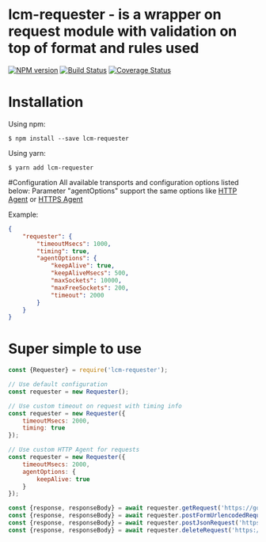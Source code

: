 # lcm-requester - is a wrapper on request module with validation on top of format and rules used

[![NPM version](https://img.shields.io/npm/v/lcm-requester.svg)](https://www.npmjs.com/package/lcm-requester)
[![Build Status](https://travis-ci.org/LCMApps/lcm-requester.svg?branch=master)](https://travis-ci.org/LCMApps/lcm-requester)
[![Coverage Status](https://coveralls.io/repos/github/LCMApps/lcm-requester/badge.svg?branch=master)](https://coveralls.io/github/LCMApps/lcm-requester?branch=master)

# <a name="installation"></a>Installation

Using npm:
```shell
$ npm install --save lcm-requester
```

Using yarn:
```shell
$ yarn add lcm-requester
```

#Configuration
All available transports and configuration options listed below:
Parameter "agentOptions" support the same options like [HTTP Agent](https://nodejs.org/api/http.html#http_new_agent_options)
or [HTTPS Agent](https://nodejs.org/api/https.html#http_new_agent_options)

Example:
```json
{
    "requester": {
        "timeoutMsecs": 1000,
        "timing": true,
        "agentOptions": {
            "keepAlive": true,
            "keepAliveMsecs": 500,
            "maxSockets": 10000,
            "maxFreeSockets": 200,
            "timeout": 2000
        }
    }
}
```
# Super simple to use

```js
const {Requester} = require('lcm-requester');
```
```js
// Use default configuration
const requester = new Requester();
```
```js
// Use custom timeout on request with timing info
const requester = new Requester({
    timeoutMsecs: 2000,
    timing: true
});
```
```js
// Use custom HTTP Agent for requests
const requester = new Requester({
    timeoutMsecs: 2000,
    agentOptions: {
        keepAlive: true
    }
});
```

```js
const {response, responseBody} = await requester.getRequest('https://google.com/path?arg1=val1');
const {response, responseBody} = await requester.postFormUrlencodedRequest('https://google.com/path?arg1=val1');
const {response, responseBody} = await requester.postJsonRequest('https://google.com/path?arg1=val1', {});
const {response, responseBody} = await requester.deleteRequest('https://google.com/path?arg1=val1');
```
